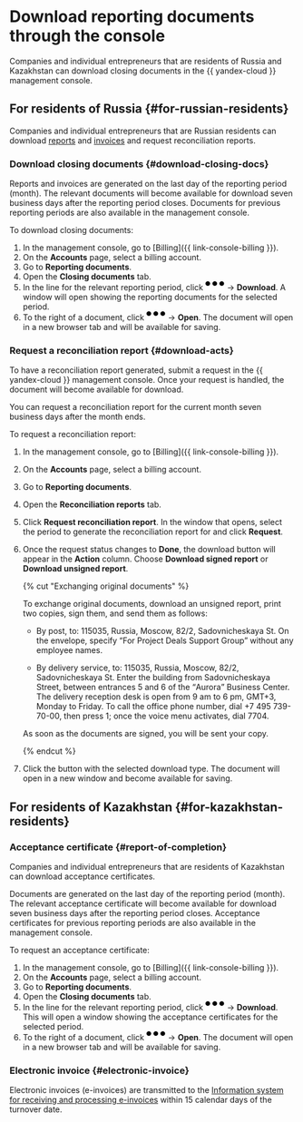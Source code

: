 # Download reporting documents through the console

Companies and individual entrepreneurs that are residents of Russia and Kazakhstan can download closing documents in the {{ yandex-cloud }} management console.

## For residents of Russia {#for-russian-residents}

Companies and individual entrepreneurs that are Russian residents can download [reports](../concepts/act.md) and [invoices](../concepts/invoice.md) and request reconciliation reports.

### Download closing documents {#download-closing-docs}

Reports and invoices are generated on the last day of the reporting period (month). The relevant documents will become available for download seven business days after the reporting period closes. Documents for previous reporting periods are also available in the management console.

To download closing documents:
1. In the management console, go to [Billing]({{ link-console-billing }}).
1. On the **Accounts** page, select a billing account.
1. Go to **Reporting documents**.
1. Open the **Closing documents** tab.
1. In the line for the relevant reporting period, click ![image](../../_assets/horizontal-ellipsis.svg) → **Download**. A window will open showing the reporting documents for the selected period.
1. To the right of a document, click ![image](../../_assets/horizontal-ellipsis.svg) → **Open**. The document will open in a new browser tab and will be available for saving.


### Request a reconciliation report {#download-acts}

To have a reconciliation report generated, submit a request in the {{ yandex-cloud }} management console. Once your request is handled, the document will become available for download.

You can request a reconciliation report for the current month seven business days after the month ends.

To request a reconciliation report:
1. In the management console, go to [Billing]({{ link-console-billing }}).
1. On the **Accounts** page, select a billing account.
1. Go to **Reporting documents**.
1. Open the **Reconciliation reports** tab.
1. Click **Request reconciliation report**. In the window that opens, select the period to generate the reconciliation report for and click **Request**.
1. Once the request status changes to **Done**, the download button will appear in the **Action** column. Choose **Download signed report** or **Download unsigned report**.

   {% cut "Exchanging original documents" %}

   To exchange original documents, download an unsigned report, print two copies, sign them, and send them as follows:

   * By post, to: 115035, Russia, Moscow, 82/2, Sadovnicheskaya St.
      On the envelope, specify <q>For Project Deals Support Group</q> without any employee names.

   * By delivery service, to: 115035, Russia, Moscow, 82/2, Sadovnicheskaya St.
      Enter the building from Sadovnicheskaya Street, between entrances 5 and 6 of the <q>Aurora</q> Business Center.
      The delivery reception desk is open from 9 am to 6 pm, GMT+3, Monday to Friday.
      To call the office phone number, dial +7 495 739-70-00, then press 1; once the voice menu activates, dial 7704.

   As soon as the documents are signed, you will be sent your copy.

   {% endcut %}

1. Click the button with the selected download type. The document will open in a new window and become available for saving.

## For residents of Kazakhstan {#for-kazakhstan-residents}

### Acceptance certificate {#report-of-completion}

Companies and individual entrepreneurs that are residents of Kazakhstan can download acceptance certificates.

Documents are generated on the last day of the reporting period (month). The relevant acceptance certificate will become available for download seven business days after the reporting period closes. Acceptance certificates for previous reporting periods are also available in the management console.

To request an acceptance certificate:
1. In the management console, go to [Billing]({{ link-console-billing }}).
1. On the **Accounts** page, select a billing account.
1. Go to **Reporting documents**.
1. Open the **Closing documents** tab.
1. In the line for the relevant reporting period, click ![image](../../_assets/horizontal-ellipsis.svg) → **Download**. This will open a window showing the acceptance certificates for the selected period.
1. To the right of a document, click ![image](../../_assets/horizontal-ellipsis.svg) → **Open**. The document will open in a new browser tab and will be available for saving.

### Electronic invoice {#electronic-invoice}

Electronic invoices (e-invoices) are transmitted to the [Information system for receiving and processing e-invoices](https://esf.gov.kz:8443/esf-web/login) within 15 calendar days of the turnover date.